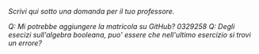 _Scrivi qui sotto una domanda per il tuo professore._

_Q: Mi potrebbe aggiungere la matricola su GitHub? 0329258_
_Q: Degli esecizi sull'algebra booleana, puo' essere che nell'ultimo esercizio si trovi un errore?_
